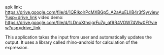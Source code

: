 apk link: https://drive.google.com/file/d/1QRIkolrPcMXBGp5_A2aAuELlIB4r3fSy/view?usp=drive_link
video demo: https://drive.google.com/file/d/1LDnoXthsjgrFu7q_qf9R4VOW74Vlw0Ff/view?usp=drive_link

This application takes the input from user and automatically updates the output.
It uses a library called rhino-android for calculation of the expression.
